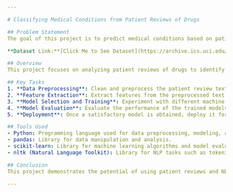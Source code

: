 ```yaml
---

# Classifying Medical Conditions from Patient Reviews of Drugs

## Problem Statement
The goal of this project is to predict medical conditions based on patient reviews of drugs. Leveraging natural language processing (NLP) techniques and machine learning algorithms, the aim is to develop a model that can accurately classify medical conditions from the content of patient reviews.

**Dataset Link:**[Click Me to See Dataset](https://archive.ics.uci.edu/dataset/462/drug+review+dataset+drugs+com)

## Overview
This project focuses on analyzing patient reviews of drugs to identify the medical conditions mentioned in the reviews. By preprocessing the review text, extracting relevant features, and training machine learning models, we aim to predict the associated medical conditions. This approach can provide valuable insights into the effectiveness and safety of drugs for different medical conditions.

## Key Tasks
1. **Data Preprocessing**: Clean and preprocess the patient review text to remove noise and irrelevant information.
2. **Feature Extraction**: Extract features from the preprocessed text data using techniques such as TF-IDF vectorization or word embeddings.
3. **Model Selection and Training**: Experiment with different machine learning algorithms (e.g., Naive Bayes, Logistic Regression, SVM) to build a classifier for predicting medical conditions.
4. **Model Evaluation**: Evaluate the performance of the trained models using appropriate metrics (e.g., accuracy, precision, recall) on a test dataset.
5. **Deployment**: Once a satisfactory model is obtained, deploy it for practical use, such as predicting medical conditions from new patient reviews.

## Tools Used
- Python: Programming language used for data preprocessing, modeling, and evaluation.
- pandas: Library for data manipulation and analysis.
- scikit-learn: Library for machine learning algorithms and model evaluation.
- nltk (Natural Language Toolkit): Library for NLP tasks such as tokenization and lemmatization.

## Conclusion
This project demonstrates the potential of using patient reviews and NLP techniques to predict medical conditions associated with specific drugs. By accurately identifying the medical conditions described in patient feedback, healthcare providers can gain valuable insights into the effectiveness and safety of drugs, ultimately leading to improved patient care and treatment outcomes.

---
```


